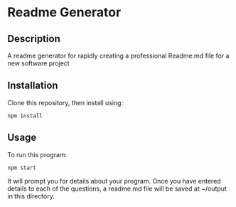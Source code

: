 # Readme Generator

## Description
A readme generator for rapidly creating a professional Readme.md file for a new software project

## Installation 
Clone this repository, then install using: 

```shell
npm install
```

## Usage
To run this program:
```shell
npm start
```

It will prompt you for details about your program. Once you have entered details to each of the questions, a readme.md file will be saved at ~/output in this directory. 

